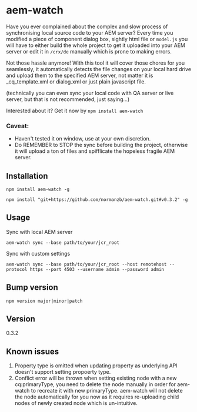 # aem-watch 

Have you ever complained about the complex and slow process of synchronising local source code to your AEM server? Every time you modified a piece of component dialog box, sightly html file or `model.js` you will have to either build the whole project to get it uploaded into your AEM server or edit it in `/crx/de` manually which is prone to making errors. 

Not those hassle anymore! With this tool it will cover those chores for you seamlessly, it automatically detects the file changes on your local hard drive and upload them to the specified AEM server, not matter it is _cq_template.xml or dialog.xml or just plain javascript file. 

 (technically you can even sync your local code with QA server or live server, but that is not recommended, just saying...)

Interested about it? Get it now by `npm install aem-watch`

### Caveat: 

* Haven't tested it on window, use at your own discretion. 
* Do REMEMBER to STOP the sync before building the project, otherwise it will upload a ton of files and spifflicate the hopeless fragile AEM server.

## Installation

`npm install aem-watch -g`

`npm install "git+https://github.com/normanzb/aem-watch.git#v0.3.2" -g`

## Usage

Sync with local AEM server
```
aem-watch sync --base path/to/your/jcr_root
```

Sync with custom settings
```
aem-watch sync --base path/to/your/jcr_root --host remotehost --protocol https --port 4503 --username admin --password admin
```

## Bump version

`npm version major|minor|patch`

## Version

0.3.2

## Known issues

1. Property type is omitted when updating property as underlying API doesn't support setting propoerty type.
2. Conflict error will be thrown when setting existing node with a new cq:primaryType, you need to delete the node manually in order for aem-watch to recreate it with new primaryType. aem-watch will not delete the node automatically for you now as it requires re-uploading child nodes of newly created node which is un-intuitive.